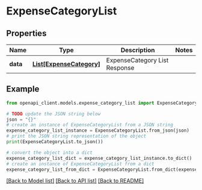 # ExpenseCategoryList


## Properties

Name | Type | Description | Notes
------------ | ------------- | ------------- | -------------
**data** | [**List[ExpenseCategory]**](ExpenseCategory.md) | ExpenseCategory List Response | 

## Example

```python
from openapi_client.models.expense_category_list import ExpenseCategoryList

# TODO update the JSON string below
json = "{}"
# create an instance of ExpenseCategoryList from a JSON string
expense_category_list_instance = ExpenseCategoryList.from_json(json)
# print the JSON string representation of the object
print(ExpenseCategoryList.to_json())

# convert the object into a dict
expense_category_list_dict = expense_category_list_instance.to_dict()
# create an instance of ExpenseCategoryList from a dict
expense_category_list_from_dict = ExpenseCategoryList.from_dict(expense_category_list_dict)
```
[[Back to Model list]](../README.md#documentation-for-models) [[Back to API list]](../README.md#documentation-for-api-endpoints) [[Back to README]](../README.md)


